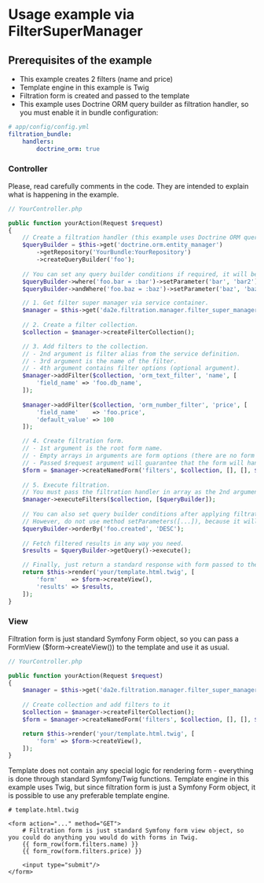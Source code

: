# Usage example via FilterSuperManager

## Prerequisites of the example

- This example creates 2 filters (name and price)
- Template engine in this example is Twig
- Filtration form is created and passed to the template
- This example uses Doctrine ORM query builder as filtration handler, so you must enable it in bundle configuration:
```yaml
# app/config/config.yml
filtration_bundle:
    handlers:
        doctrine_orm: true
```

### Controller

Please, read carefully comments in the code. They are intended to explain what is happening in the example.

```php
// YourController.php

public function yourAction(Request $request)
{
    // Create a filtration handler (this example uses Doctrine ORM query builder).
    $queryBuilder = $this->get('doctrine.orm.entity_manager')
        ->getRepository('YourBundle:YourRepository')
        ->createQueryBuilder('foo');
        
    // You can set any query builder conditions if required, it will be kept along with the applied filters.
    $queryBuilder->where('foo.bar = :bar')->setParameter('bar', 'bar2');
    $queryBuilder->andWhere('foo.baz = :baz')->setParameter('baz', 'baz2');

    // 1. Get filter super manager via service container.
    $manager = $this->get('da2e.filtration.manager.filter_super_manager');
    
    // 2. Create a filter collection.
    $collection = $manager->createFilterCollection();

    // 3. Add filters to the collection.
    // - 2nd argument is filter alias from the service definition.
    // - 3rd argument is the name of the filter.
    // - 4th argument contains filter options (optional argument).
    $manager->addFilter($collection, 'orm_text_filter', 'name', [
        'field_name' => 'foo.db_name',
    ]);
    
    $manager->addFilter($collection, 'orm_number_filter', 'price', [
        'field_name'    => 'foo.price', 
        'default_value' => 100
    ]);

    // 4. Create filtration form.
    // - 1st argument is the root form name.
    // - Empty arrays in arguments are form options (there are no form options in this example).
    // - Passed $request argument will guarantee that the form will handle the request ($form->handleRequest($request)).
    $form = $manager->createNamedForm('filters', $collection, [], [], $request);
    
    // 5. Execute filtration.
    // You must pass the filtration handler in array as the 2nd argument.    
    $manager->executeFilters($collection, [$queryBuilder]);
    
    // You can also set query builder conditions after applying filtration.
    // However, do not use method setParameters([...]), because it will override everything set while applying filters.
    $queryBuilder->orderBy('foo.created', 'DESC');
    
    // Fetch filtered results in any way you need.
    $results = $queryBuilder->getQuery()->execute();

    // Finally, just return a standard response with form passed to the template.
    return $this->render('your/template.html.twig', [
        'form'    => $form->createView(),
        'results' => $results,
    ]);
}
```

### View

Filtration form is just standard Symfony Form object, so you can pass a FormView ($form->createView()) to the template and use it as usual.

```php
// YourController.php

public function yourAction(Request $request)
{
    $manager = $this->get('da2e.filtration.manager.filter_super_manager');
    
    // Create collection and add filters to it
    $collection = $manager->createFilterCollection();
    $form = $manager->createNamedForm('filters', $collection, [], [], $request);

    return $this->render('your/template.html.twig', [
        'form' => $form->createView(),
    ]);
}
```

Template does not contain any special logic for rendering form - everything is done through standard Symfony/Twig functions.
Template engine in this example uses Twig, but since filtration form is just a Symfony Form object, it is possible to use any preferable template engine.

```twig
# template.html.twig

<form action="..." method="GET">
    # Filtration form is just standard Symfony form view object, so you could do anything you would do with forms in Twig.
    {{ form_row(form.filters.name) }}
    {{ form_row(form.filters.price) }}
    
    <input type="submit"/>
</form>
```
